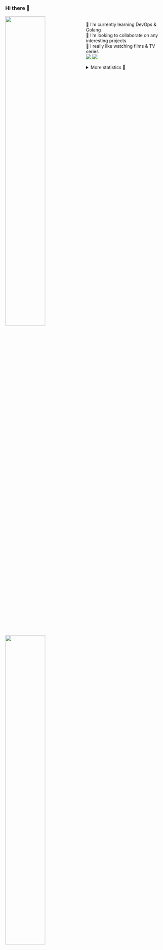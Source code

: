 ### Hi there 👋


[<img align="left" width="50%" src="https://github-readme-stats.vercel.app/api?username=rufusnufus&hide=issues&show_icons=true&count_private=true&theme=transparent&title_color=FF6F40&text_color=FBF9F8&icon_color=F48242&hide_border=true&hide_title=true#gh-dark-mode-only">](https://metrics.lecoq.io/rufusnufus#gh-dark-mode-only)
[<img align="left" width="50%" src="https://github-readme-stats.vercel.app/api?username=rufusnufus&hide=issues&show_icons=true&count_private=true&theme=transparent&title_color=FF6533&text_color=4D4644&icon_color=FF8038&hide_border=true&hide_title=true#gh-light-mode-only">](https://metrics.lecoq.io/rufusnufus#gh-light-mode-only)

<p>
  <br>
  🌱 I’m currently learning DevOps & Golang</br>
  👯 I’m looking to collaborate on any interesting projects</br>
  🎥 I really like watching films & TV series</br>
  <a href="https://linkedin.com/in/rufusnufus"><img src="https://img.shields.io/badge/linkedin-0077B5.svg?style=for-the-badge&logo=linkedin&logoColor=white"/></a>
  <a href="https://t.me/rufusnufus"><img src="https://img.shields.io/badge/-telegram-black?style=for-the-badge&color=blue&logo=telegram"/></a>
</p>

<p text-align="left">
<details>
  <summary>More statistics 👀</summary><br/>

<!--START_SECTION:waka-->
![Code Time](http://img.shields.io/badge/Code%20Time-465%20hrs%208%20mins-blue)

![Profile Views](http://img.shields.io/badge/Profile%20Views-0-blue)

**I'm an Early 🐤** 

```text
🌞 Morning                7546 commits        █████░░░░░░░░░░░░░░░░░░░░   21.76 % 
🌆 Daytime                19876 commits       ██████████████░░░░░░░░░░░   57.32 % 
🌃 Evening                6403 commits        █████░░░░░░░░░░░░░░░░░░░░   18.47 % 
🌙 Night                  851 commits         █░░░░░░░░░░░░░░░░░░░░░░░░   02.45 % 
```
📅 **I'm Most Productive on Monday** 

```text
Monday                   7057 commits        █████░░░░░░░░░░░░░░░░░░░░   20.35 % 
Tuesday                  6522 commits        █████░░░░░░░░░░░░░░░░░░░░   18.81 % 
Wednesday                6899 commits        █████░░░░░░░░░░░░░░░░░░░░   19.90 % 
Thursday                 6358 commits        █████░░░░░░░░░░░░░░░░░░░░   18.34 % 
Friday                   6145 commits        ████░░░░░░░░░░░░░░░░░░░░░   17.72 % 
Saturday                 736 commits         █░░░░░░░░░░░░░░░░░░░░░░░░   02.12 % 
Sunday                   959 commits         █░░░░░░░░░░░░░░░░░░░░░░░░   02.77 % 
```


📊 **This Week I Spent My Time On** 

```text
💬 Programming Languages: 
Other                    2 hrs 9 mins        █████████░░░░░░░░░░░░░░░░   37.79 % 
Docker                   2 hrs 4 mins        █████████░░░░░░░░░░░░░░░░   36.14 % 
Bash                     26 mins             ██░░░░░░░░░░░░░░░░░░░░░░░   07.69 % 
XML                      25 mins             ██░░░░░░░░░░░░░░░░░░░░░░░   07.35 % 
Markdown                 13 mins             █░░░░░░░░░░░░░░░░░░░░░░░░   03.88 % 

🔥 Editors: 
VS Code                  3 hrs 33 mins       ████████████████░░░░░░░░░   62.21 % 
iTerm2                   2 hrs 9 mins        █████████░░░░░░░░░░░░░░░░   37.79 % 
```

**I Mostly Code in Java** 

```text
Python                   19 repos            ███░░░░░░░░░░░░░░░░░░░░░░   13.01 % 
Smarty                   11 repos            ██░░░░░░░░░░░░░░░░░░░░░░░   07.53 % 
HCL                      7 repos             █░░░░░░░░░░░░░░░░░░░░░░░░   04.79 % 
Kotlin                   5 repos             █░░░░░░░░░░░░░░░░░░░░░░░░   03.42 % 
HTML                     4 repos             █░░░░░░░░░░░░░░░░░░░░░░░░   02.74 % 
```




 Last Updated on 19/09/2023 00:58:22 UTC
<!--END_SECTION:waka-->

</details>
</p>
